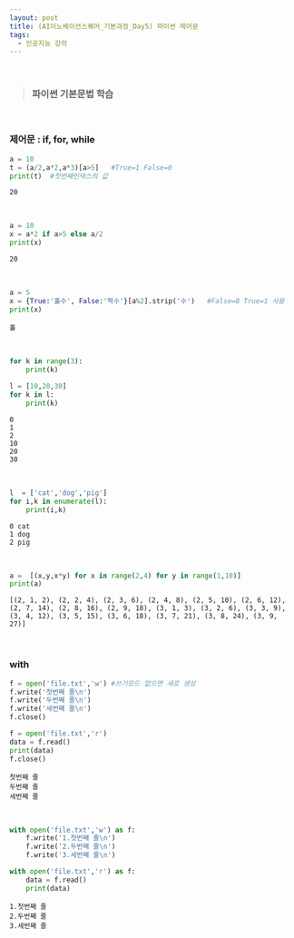 ```yaml
---
layout: post
title: (AI이노베이션스퀘어_기본과정_Day5) 파이썬 제어문
tags:
  - 인공지능 강의
---
```


<br>

> ### 파이썬 기본문법 학습 

<br>

### 제어문 : if, for, while


```python
a = 10
t = (a/2,a*2,a*3)[a>5]   #True=1 False=0
print(t)  #첫번째인덱스의 값
```

    20

<br>

```python
a = 10
x = a*2 if a>5 else a/2
print(x)
```

    20

<br>

```python
a = 5
x = {True:'홀수', False:'짝수'}[a%2].strip('수')   #False=0 True=1 사용
print(x)
```

    홀

<br>

```python
for k in range(3):
    print(k)
    
l = [10,20,30]
for k in l:
    print(k)
```

    0
    1
    2
    10
    20
    30

<br>

```python
l  = ['cat','dog','pig']
for i,k in enumerate(l):
    print(i,k)
```

    0 cat
    1 dog
    2 pig

<br>

```python
a =  [(x,y,x*y) for x in range(2,4) for y in range(1,10)]
print(a)
```

    [(2, 1, 2), (2, 2, 4), (2, 3, 6), (2, 4, 8), (2, 5, 10), (2, 6, 12), (2, 7, 14), (2, 8, 16), (2, 9, 18), (3, 1, 3), (3, 2, 6), (3, 3, 9), (3, 4, 12), (3, 5, 15), (3, 6, 18), (3, 7, 21), (3, 8, 24), (3, 9, 27)]

<br>

### with


```python
f = open('file.txt','w') #쓰기모드 없으면 새로 생성
f.write('첫번째 줄\n')
f.write('두번째 줄\n')
f.write('세번째 줄\n')
f.close()
```


```python
f = open('file.txt','r') 
data = f.read()
print(data)
f.close()
```

    첫번째 줄
    두번째 줄
    세번째 줄

<br>


```python
with open('file.txt','w') as f:
    f.write('1.첫번째 줄\n')
    f.write('2.두번째 줄\n')
    f.write('3.세번째 줄\n')
```


```python
with open('file.txt','r') as f:
    data = f.read()
    print(data)
```

    1.첫번째 줄
    2.두번째 줄
    3.세번째 줄

